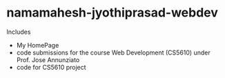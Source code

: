 # namamahesh-jyothiprasad-webdev
Includes
 - My HomePage
 - code submissions for the course Web Development (CS5610) under Prof. Jose Annunziato
 - code for CS5610 project